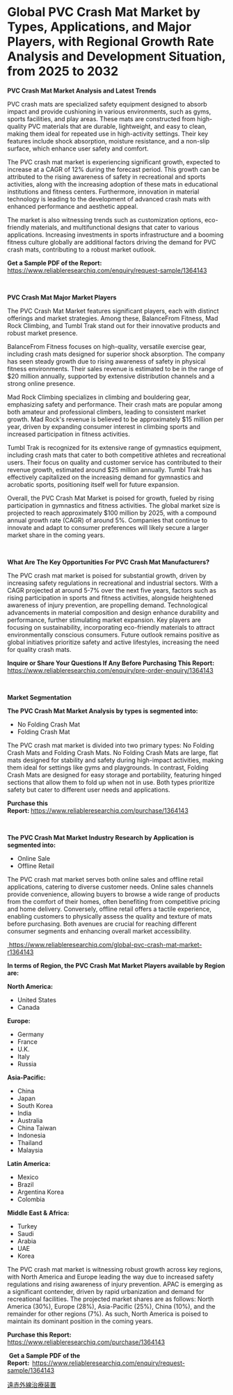 <p><h1>Global PVC Crash Mat Market by Types, Applications, and Major Players, with Regional Growth Rate Analysis and Development Situation, from 2025 to 2032</h1></p><p><strong>PVC Crash Mat Market Analysis and Latest Trends</strong></p>
<p><p>PVC crash mats are specialized safety equipment designed to absorb impact and provide cushioning in various environments, such as gyms, sports facilities, and play areas. These mats are constructed from high-quality PVC materials that are durable, lightweight, and easy to clean, making them ideal for repeated use in high-activity settings. Their key features include shock absorption, moisture resistance, and a non-slip surface, which enhance user safety and comfort.</p><p>The PVC crash mat market is experiencing significant growth, expected to increase at a CAGR of 12% during the forecast period. This growth can be attributed to the rising awareness of safety in recreational and sports activities, along with the increasing adoption of these mats in educational institutions and fitness centers. Furthermore, innovation in material technology is leading to the development of advanced crash mats with enhanced performance and aesthetic appeal. </p><p>The market is also witnessing trends such as customization options, eco-friendly materials, and multifunctional designs that cater to various applications. Increasing investments in sports infrastructure and a booming fitness culture globally are additional factors driving the demand for PVC crash mats, contributing to a robust market outlook.</p></p>
<p><strong>Get a Sample PDF of the Report:&nbsp;</strong> <a href="https://www.reliableresearchiq.com/enquiry/request-sample/1364143?utm_campaign=1082&utm_medium=2&utm_source=Github&utm_content=ia&utm_term=10022025&utm_id=pvc-crash-mat">https://www.reliableresearchiq.com/enquiry/request-sample/1364143</a></p>
<p>&nbsp;</p>
<p><strong>PVC Crash Mat Major Market Players</strong></p>
<p><p>The PVC Crash Mat Market features significant players, each with distinct offerings and market strategies. Among these, BalanceFrom Fitness, Mad Rock Climbing, and Tumbl Trak stand out for their innovative products and robust market presence.</p><p>BalanceFrom Fitness focuses on high-quality, versatile exercise gear, including crash mats designed for superior shock absorption. The company has seen steady growth due to rising awareness of safety in physical fitness environments. Their sales revenue is estimated to be in the range of $20 million annually, supported by extensive distribution channels and a strong online presence.</p><p>Mad Rock Climbing specializes in climbing and bouldering gear, emphasizing safety and performance. Their crash mats are popular among both amateur and professional climbers, leading to consistent market growth. Mad Rock's revenue is believed to be approximately $15 million per year, driven by expanding consumer interest in climbing sports and increased participation in fitness activities.</p><p>Tumbl Trak is recognized for its extensive range of gymnastics equipment, including crash mats that cater to both competitive athletes and recreational users. Their focus on quality and customer service has contributed to their revenue growth, estimated around $25 million annually. Tumbl Trak has effectively capitalized on the increasing demand for gymnastics and acrobatic sports, positioning itself well for future expansion.</p><p>Overall, the PVC Crash Mat Market is poised for growth, fueled by rising participation in gymnastics and fitness activities. The global market size is projected to reach approximately $100 million by 2025, with a compound annual growth rate (CAGR) of around 5%. Companies that continue to innovate and adapt to consumer preferences will likely secure a larger market share in the coming years.</p></p>
<p>&nbsp;</p>
<p><strong>What Are The Key Opportunities For PVC Crash Mat Manufacturers?</strong></p>
<p><p>The PVC crash mat market is poised for substantial growth, driven by increasing safety regulations in recreational and industrial sectors. With a CAGR projected at around 5-7% over the next five years, factors such as rising participation in sports and fitness activities, alongside heightened awareness of injury prevention, are propelling demand. Technological advancements in material composition and design enhance durability and performance, further stimulating market expansion. Key players are focusing on sustainability, incorporating eco-friendly materials to attract environmentally conscious consumers. Future outlook remains positive as global initiatives prioritize safety and active lifestyles, increasing the need for quality crash mats.</p></p>
<p><strong>Inquire or Share Your Questions If Any Before Purchasing This Report:</strong> <a href="https://www.reliableresearchiq.com/enquiry/pre-order-enquiry/1364143?utm_campaign=1082&utm_medium=2&utm_source=Github&utm_content=ia&utm_term=10022025&utm_id=pvc-crash-mat">https://www.reliableresearchiq.com/enquiry/pre-order-enquiry/1364143</a></p>
<p>&nbsp;</p>
<p><strong>Market Segmentation</strong></p>
<p><strong>The PVC Crash Mat Market Analysis by types is segmented into:</strong></p>
<p><ul><li>No Folding Crash Mat</li><li>Folding Crash Mat</li></ul></p>
<p><p>The PVC crash mat market is divided into two primary types: No Folding Crash Mats and Folding Crash Mats. No Folding Crash Mats are large, flat mats designed for stability and safety during high-impact activities, making them ideal for settings like gyms and playgrounds. In contrast, Folding Crash Mats are designed for easy storage and portability, featuring hinged sections that allow them to fold up when not in use. Both types prioritize safety but cater to different user needs and applications.</p></p>
<p><strong>Purchase this Report:&nbsp;</strong><a href="https://www.reliableresearchiq.com/purchase/1364143?utm_campaign=1082&utm_medium=2&utm_source=Github&utm_content=ia&utm_term=10022025&utm_id=pvc-crash-mat">https://www.reliableresearchiq.com/purchase/1364143</a></p>
<p>&nbsp;</p>
<p><strong>The PVC Crash Mat Market Industry Research by Application is segmented into:</strong></p>
<p><ul><li>Online Sale</li><li>Offline Retail</li></ul></p>
<p><p>The PVC crash mat market serves both online sales and offline retail applications, catering to diverse customer needs. Online sales channels provide convenience, allowing buyers to browse a wide range of products from the comfort of their homes, often benefiting from competitive pricing and home delivery. Conversely, offline retail offers a tactile experience, enabling customers to physically assess the quality and texture of mats before purchasing. Both avenues are crucial for reaching different consumer segments and enhancing overall market accessibility.</p></p>
<p><a href="https://www.reliableresearchiq.com/global-pvc-crash-mat-market-r1364143?utm_campaign=1082&utm_medium=2&utm_source=Github&utm_content=ia&utm_term=10022025&utm_id=pvc-crash-mat">&nbsp;https://www.reliableresearchiq.com/global-pvc-crash-mat-market-r1364143</a></p>
<p><strong>In terms of Region, the PVC Crash Mat Market Players available by Region are:</strong></p>
<p>
    <p> <strong> North America: </strong>
        <ul>
            <li>United States</li>
            <li>Canada</li>
        </ul>
        </p> 
    <p> <strong> Europe: </strong>
        <ul>
            <li>Germany</li>
            <li>France</li>
            <li>U.K.</li>
            <li>Italy</li>
            <li>Russia</li>
        </ul>
        </p> 
    <p> <strong> Asia-Pacific: </strong>
        <ul>
            <li>China</li>
            <li>Japan</li>
            <li>South Korea</li>
            <li>India</li>
            <li>Australia</li>
            <li>China Taiwan</li>
            <li>Indonesia</li>
            <li>Thailand</li>
            <li>Malaysia</li>
        </ul>
        </p> 
    <p> <strong> Latin America: </strong>
        <ul>
            <li>Mexico</li>
            <li>Brazil</li>
            <li>Argentina Korea</li>
            <li>Colombia</li>
        </ul>
        </p> 
    <p> <strong> Middle East & Africa: </strong>
        <ul>
            <li>Turkey</li>
            <li>Saudi</li>
            <li>Arabia</li>
            <li>UAE</li>
            <li>Korea</li>
        </ul>
    </p>
    </p>
<p><p>The PVC crash mat market is witnessing robust growth across key regions, with North America and Europe leading the way due to increased safety regulations and rising awareness of injury prevention. APAC is emerging as a significant contender, driven by rapid urbanization and demand for recreational facilities. The projected market shares are as follows: North America (30%), Europe (28%), Asia-Pacific (25%), China (10%), and the remainder for other regions (7%). As such, North America is poised to maintain its dominant position in the coming years.</p></p>
<p><strong>Purchase this Report: </strong><a href="https://www.reliableresearchiq.com/purchase/1364143?utm_campaign=1082&utm_medium=2&utm_source=Github&utm_content=ia&utm_term=10022025&utm_id=pvc-crash-mat">https://www.reliableresearchiq.com/purchase/1364143</a></p>
<p>&nbsp;<strong>Get a Sample PDF of the Report:&nbsp;&nbsp;</strong><a href="https://www.reliableresearchiq.com/enquiry/request-sample/1364143?utm_campaign=1082&utm_medium=2&utm_source=Github&utm_content=ia&utm_term=10022025&utm_id=pvc-crash-mat">https://www.reliableresearchiq.com/enquiry/request-sample/1364143</a></p>
<p><strong></strong></p>
<p><p><a href="https://github.com/lababdou/Market-Research-Report-List-6/blob/main/310983536013.md?utm_campaign=1082&utm_medium=2&utm_source=Github&utm_content=ia&utm_term=10022025&utm_id=pvc-crash-mat">遠赤外線治療装置</a></p></p>